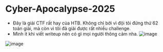 # Cyber-Apocalypse-2025

* Đây là giải CTF rất hay của HTB. Không chỉ bởi vì đội tôi đứng thứ 62 toàn giải, mà còn vì tôi đã giải được rất nhiều challenge.
* Mình ít khi viết writeup nên có gì mọi người thông cảm nha.
![image](https://github.com/user-attachments/assets/6ca0b001-2181-4e71-981c-7e64c2fa0a54)


![image](https://github.com/user-attachments/assets/45f58459-8511-4c90-95b0-59ecd9390bfe)
